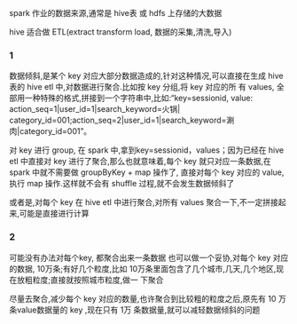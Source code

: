 spark 作业的数据来源,通常是 hive表 或 hdfs 上存储的大数据

hive 适合做 ETL(extract transform load, 数据的采集,清洗,导入)

### 1
数据倾斜,是某个 key 对应大部分数据造成的,针对这种情况,可以直接在生成 hive 表的 hive etl 中,对数据进行聚合.比如按 key 分组,将 key 对应的所
有 values, 全部用一种特殊的格式,拼接到一个字符串中,比如:“key=sessionid, value: action_seq=1|user_id=1|search_keyword=火锅|
category_id=001;action_seq=2|user_id=1|search_keyword=涮肉|category_id=001”。

对 key 进行 group, 在 spark 中,拿到key=sessionid，values<Iterable>；因为已经在 hive etl 中直接对 key 进行了聚合,那么也就意味着,每个
key 就只对应一条数据,在 spark 中就不需要做 groupByKey + map 操作了, 直接对每个 key 对应的 value, 执行 map 操作.这样就不会有 shuffle 
过程,就不会发生数据倾斜了

或者是,对每个 key 在 hive etl 中进行聚合,对所有 values 聚合一下,不一定拼接起来,可能是直接进行计算

### 2

可能没有办法对每个key, 都聚合出来一条数据
也可以做一个妥协,对每个 key 对应的数据, 10万条;有好几个粒度,比如 10万条里面包含了几个城市,几天,几个地区,现在放粗粒度;直接就按照城市粒度,做一
下聚合

尽量去聚合,减少每个 key 对应的数量,也许聚合到比较粗的粒度之后,原先有 10 万条value数据量的 key ,现在只有 1万 条数据量,就可以减轻数据倾斜的问题



